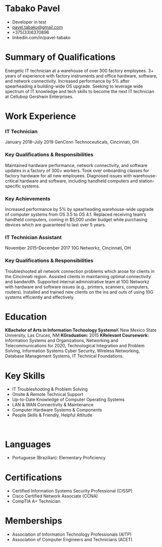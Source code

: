 # Tabako Pavel 
- Developer in test
- pavel.tabako@gmail.com
- +375(33)6370896
- linkedin.com/in/pavel-tabako
&nbsp;
# Summary of Qualifications
Energetic IT technician at a warehouse of over 300 factory employees. 3+ years of experience with factory instruments and office hardware, software, and network connectivity. Increased performance by 5% after spearheading a building-wide OS upgrade. Seeking to leverage wide spectrum of IT knowledge and tech skills to become the next IT technician at Cellubop Gershwin Enterprises.
# Work Experience
### **IT Technician**
January 2018–July 2019
GenConn Technoceuticals, Cincinnati, OH
### **Key Qualifications & Responsibilities**
Maintained hardware performance, network connectivity, and software updates in a factory of 300+ workers.
Took over onboarding classes for factory hardware for all new employees.
Diagnosed issues with warehouse-critical hardware and software, including handheld computers and station-specific systems.
### **Key Achievements**
Increased performance by 5% by spearheading warehouse-wide upgrade of computer systems from OS 3.5 to OS 4.1.
Replaced receiving team’s handheld computers, coming in $5,000 under budget while purchasing devices which are guaranteed to last over 5 years.
 &nbsp;
### **IT Technician Assistant**
November 2015–December 2017
10G Networkz, Cincinnati, OH
### **Key Qualifications & Responsibilities**
Troubleshooted all network connection problems which arose for clients in the Cincinnati region.
Assisted clients in maintaining optimal connectivity and bandwidth.
Supported internal administrative team at 10G Networkz with hardware and software issues (e.g., printers, scanners, computers, routers).
Installed and trained new clients on the ins and outs of using 10G systems efficiently and effectively.
&nbsp;
# Education
**KBachelor of Arts in Information Technology Systems**K
New Mexico State University, Las Cruces, NM
**KGraduation:** 2015
**KRelevant Coursework:** Information Systems and Organizations, Networking and Telecommunications for 2020, Technological Integration and Problem Solving, Information Systems Cyber Security, Wireless Networking, Database Management Systems, IT Technical Foundations.
&nbsp;
# Key Skills
- IT Troubleshooting & Problem Solving
- Onsite & Remote Technical Support
- Up-to-Date Knowledge of Computer Operating Systems
- LAN & WAN Connectivity & Maintenance
- Computer Hardware Systems & Components
- People Skills & Friendly, Helpful Attitude

&nbsp;
# Languages
- Portuguese (Brazilian): Elementary Proficiency
&nbsp;
# Certifications
- Certified Information Systems Security Professional (CISSP)
- Cisco Certified Network Associate (CCNA)
- CompTIA A+ Technician 
&nbsp;
# Memberships
- Association of Information Technology Professionals (AITP)
- Association of Computer Engineers and Technicians (ACET)
&nbsp;

